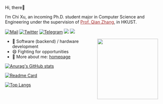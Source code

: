 Hi, there:wave:

I’m Chi Xu, an incoming Ph.D. student major in Computer Science and Engineering under the supervision of <a href="https://www.cse.ust.hk/~qianzh/" style="color: brown; text-decoration: underline">Prof. Qian Zhang</a>, in HKUST.

[![Mail](https://img.shields.io/badge/-chi.xu@connect.ust.hk-critical?style=flat-square&logo=Gmail&logoColor=white)](mailto:chi.xu@connect.ust.hk)
[![Twitter](https://img.shields.io/twitter/url?style=social&url=https%3A%2F%2Ftwitter.com%2FEricXuChi)](https://twitter.com/EricXuChi)
[![Telegram](https://img.shields.io/badge/-Telegram-00ADD8?style=flat-square&logo=Telegram&logoColor=white)](https://t.me/ERICXUCHI)
[![](https://img.shields.io/badge/-Java-007396?style=flat-square&logo=java&logoColor=white)](https://www.oracle.com/java/)
[![](https://img.shields.io/badge/-Python-3776AB?style=flat-square&logo=python&logoColor=white)](https://www.python.org/)

<img align='right' src='https://octodex.github.com/images/total-eclipse-of-the-octocat.jpg' width='200"'>


- 🔭 Software (backend) / hardware development
- 😄 Fighting for opportunities
- 💬 More about me: [homepage](https://ericxuchi.github.io)

[![Anurag's GitHub stats](https://github-readme-stats-lac-sigma-95.vercel.app/api?username=ERICXUCHI&count_private=true&show_icons=true&bg_color=30,e96443,904e95&title_color=fff&text_color=fff)](https://github.com/anuraghazra/github-readme-stats)

[![Readme Card](https://github-readme-stats-lac-sigma-95.vercel.app/api/pin/?username=ERICXUCHI&repo=Pac-Man)](https://github.com/anuraghazra/github-readme-stats)

[![Top Langs](https://github-readme-stats-lac-sigma-95.vercel.app/api/top-langs/?username=ERICXUCHI)](https://github.com/anuraghazra/github-readme-stats)


